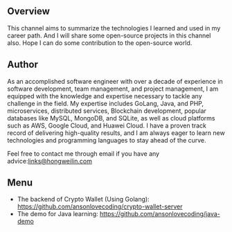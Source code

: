 ## Overview

This channel aims to summarize the technologies I learned and used in my career path. And I will share some open-source projects in this channel also. Hope I can do some contribution to the open-source world.



## Author

As an accomplished software engineer with over a decade of experience in software development, team management, and project management, I am equipped with the knowledge and expertise necessary to tackle any challenge in the field. My expertise includes GoLang, Java, and PHP, microservices, distributed services, Blockchain development, popular databases like MySQL, MongoDB, and SQLite, as well as cloud platforms such as AWS, Google Cloud, and Huawei Cloud. I have a proven track record of delivering high-quality results, and I am always eager to learn new technologies and programming languages to stay ahead of the curve.

Feel free to contact me through email if you have any advice:[links@hongweilin.com](mailto:links@hongweilin.com)



## Menu

* The backend of Crypto Wallet (Using Golang): https://github.com/ansonlovecoding/crypto-wallet-server
* The demo for Java learning: https://github.com/ansonlovecoding/java-demo

